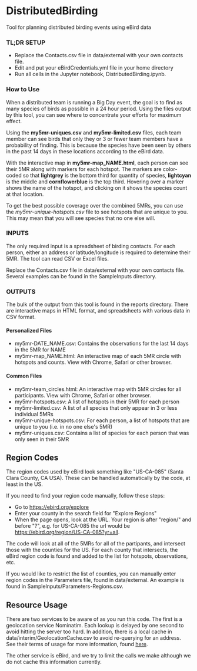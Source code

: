 # DistributedBirding
Tool for planning distributed birding events using eBird data  



### TL;DR SETUP
- Replace the Contacts.csv file in data/external with your own contacts file.
- Edit and put your eBirdCredentials.yml file in your home directory 
- Run all cells in the Jupyter notebook, DistributedBirding.ipynb.

### How to Use

When a distributed team is running a Big Day event, the goal is to find as many
species of birds as possible in a 24 hour period. Using the files output by
this tool, you can see where to concentrate your efforts for maximum effect.

Using the __my5mr-uniques.csv__ and __my5mr-limited.csv__ files, each team member 
can see birds that only they or 3 or fewer team members have a probability
of finding. This is because the species have been seen by others in the past
14 days in these locations according to the eBird data.

With the interactive map in __my5mr-map_NAME.html__, each person can see their 
5MR along with markers for each hotspot. The markers are color-coded so that
**lightgrey** is the bottom third for quantity of species, 
**lightcyan** is the middle and **cornflowerblue** is the top third. Hovering
over a marker shows the name of the hotspot, and clicking on it shows the
species count at that location.

To get the best possible coverage over the combined 5MRs, you can use
the _my5mr-unique-hotspots.csv_ file to see hotspots that are unique to you.
This may mean that you will see species that no one else will.

### INPUTS

The only required input is a spreadsheet of birding contacts. For each person,
either an address or latitude/longitude is required to determine their 5MR.
The tool can read CSV or Excel files. 

Replace the Contacts.csv file in data/external with your own contacts file.
Several examples can be found in the SampleInputs directory.

### OUTPUTS

The bulk of the output from this tool is found in the reports directory. There
are interactive maps in HTML format, and spreadsheets with various data in
CSV format. 

#### Personalized Files  
- my5mr-DATE_NAME.csv: Contains the observations for the last 14 days in the 5MR for NAME    
- my5mr-map_NAME.html: An interactive map of each 5MR circle with 
hotspots and counts. View with Chrome, Safari or other browser.  
  

#### Common Files  
- my5mr-team_circles.html: An interactive map with 5MR circles for all participants.
View with Chrome, Safari or other browser.  
- my5mr-hotspots.csv: A list of hotspots in their 5MR for each person    
- my5mr-limited.csv: A list of all species that only appear in 3 or less individual 5MRs    
- my5mr-unique-hotspots.csv: For each person, a list of hotspots that are unique 
to you (i.e. in no one else's 5MR)
- my5mr-uniques.csv: Contains a list of species for each person that was only 
seen in their 5MR  


## Region Codes
The region codes used by eBird look something like "US-CA-085"
 (Santa Clara County, CA USA). These can be handled automatically by the code, at 
 least in the US.   
 
If you need to find your region code manually, follow these steps:
- Go to https://ebird.org/explore  
- Enter your county in the search field for "Explore Regions"  
- When the page opens, look at the URL. Your region is after "region/" and 
before "?", e.g. for US-CA-085 the url would be 
https://ebird.org/region/US-CA-085?yr=all.

The code will look at all of the 5MRs for all of the partipants, and intersect
those with the counties for the US. For each county that intersects, the eBird
region code is found and added to the list for hotspots, observations, etc.

If you would like to restrict the list of counties, you can manually enter 
region codes in the Parameters file, found in data/external. An example is
found in SampleInputs/Parameters-Regions.csv.

## Resource Usage
There are two services to be aware of as you run this code. The first is a
geolocation service Nominatim. Each lookup is delayed by one second to avoid
hitting the server too hard. In addition, there is a local cache in 
data/interim/GeolocationCache.csv to avoid re-querying for an address. See their 
terms of usage for more information, found 
[here](https://operations.osmfoundation.org/policies/nominatim/).

The other service is eBird, and we try to limit the calls we make although we
do not cache this information currently.
